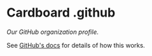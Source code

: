 # Cardboard .github

_Our GitHub organization profile._

See [GitHub's docs](https://docs.github.com/en/organizations/collaborating-with-groups-in-organizations/customizing-your-organizations-profile) for details of how this works.
